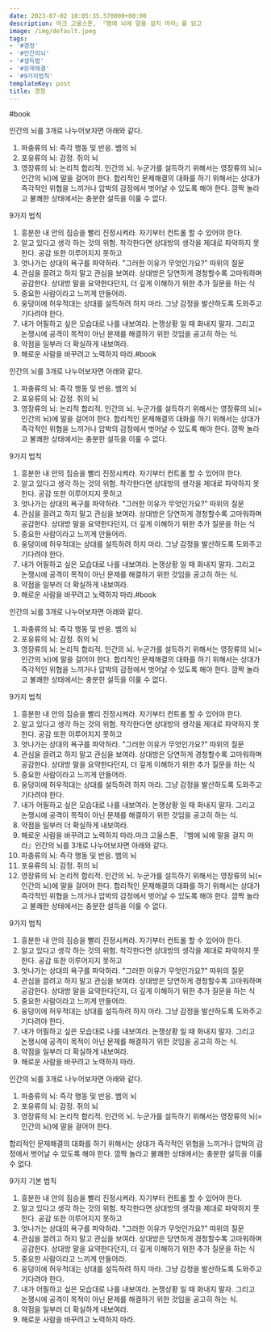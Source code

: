```yaml
---
date: 2023-07-02 10:05:35.570000+00:00
description: 마크 고울스톤, 『뱀에 뇌에 말을 걸지 마라』를 읽고
image: /img/default.jpeg
tags:
- '#경청'
- '#인간의뇌'
- '#설득법'
- '#문제해결'
- '#9가지법칙'
templateKey: post
title: 경청
---
```


#book 

인간의 뇌를 3개로 나누어보자면 아래와 같다. 
1. 파충류의 뇌: 즉각 행동 및 반응. 뱀의 뇌
2. 포유류의 뇌: 감정. 쥐의 뇌
3. 영장류의 뇌: 논리적 합리적. 인간의 뇌.
누군가를 설득하기 위해서는 영장류의 뇌(=인간의 뇌)에 말을 걸어야 한다. 합리적인 문제해결의 대화를 하기 위해서는 상대가 즉각적인 위협을 느끼거나 압박의 감정에서 벗어날 수 있도록 해야 한다. 깜짝 놀라고 불쾌한 상태에서는 충분한 설득을 이룰 수 없다.

9가지 법칙
1. 흥분한 내 안의 짐승을 빨리 진정시켜라. 자기부터 컨트롤 할 수 있어야 한다.
2. 알고 있다고 생각 하는 것의 위험. 착각한다면 상대방의 생각을 제대로 파악하지 못한다. 공감 또한 이루어지지 못하고
3. 엇나가는 상대의 욕구를 파악하라. "그러한 이유가 무엇인가요?" 따위의  질문
4. 관심을 끌려고 하지 말고 관심을 보여라. 상대방은 당연하게 경청할수록 고마워하며 공감한다. 상대방 말을 요약한다던지, 더 깊게 이해하기 위한 추가 질문을 하는 식
5. 중요한 사람이라고 느끼게 만들어라.
6. 웅덩이에 허우적대는 상대를 설득하려 하지 마라. 그냥 감정을 발산하도록 도와주고 기다려야 한다.
7. 내가 어필하고 싶은 모습대로 나를 내보여라. 논쟁상황 일 때 화내지 말자. 그리고 논쟁시에 공격이 목적이 아닌 문제를 해결하기 위한 것임을 공고히 하는 식.
8. 약점을 일부러 더 확실하게 내보여라. 
9. 해로운 사람을 바꾸려고 노력하지 마라.#book 

인간의 뇌를 3개로 나누어보자면 아래와 같다. 
1. 파충류의 뇌: 즉각 행동 및 반응. 뱀의 뇌
2. 포유류의 뇌: 감정. 쥐의 뇌
3. 영장류의 뇌: 논리적 합리적. 인간의 뇌.
누군가를 설득하기 위해서는 영장류의 뇌(=인간의 뇌)에 말을 걸어야 한다. 합리적인 문제해결의 대화를 하기 위해서는 상대가 즉각적인 위협을 느끼거나 압박의 감정에서 벗어날 수 있도록 해야 한다. 깜짝 놀라고 불쾌한 상태에서는 충분한 설득을 이룰 수 없다.

9가지 법칙
1. 흥분한 내 안의 짐승을 빨리 진정시켜라. 자기부터 컨트롤 할 수 있어야 한다.
2. 알고 있다고 생각 하는 것의 위험. 착각한다면 상대방의 생각을 제대로 파악하지 못한다. 공감 또한 이루어지지 못하고
3. 엇나가는 상대의 욕구를 파악하라. "그러한 이유가 무엇인가요?" 따위의  질문
4. 관심을 끌려고 하지 말고 관심을 보여라. 상대방은 당연하게 경청할수록 고마워하며 공감한다. 상대방 말을 요약한다던지, 더 깊게 이해하기 위한 추가 질문을 하는 식
5. 중요한 사람이라고 느끼게 만들어라.
6. 웅덩이에 허우적대는 상대를 설득하려 하지 마라. 그냥 감정을 발산하도록 도와주고 기다려야 한다.
7. 내가 어필하고 싶은 모습대로 나를 내보여라. 논쟁상황 일 때 화내지 말자. 그리고 논쟁시에 공격이 목적이 아닌 문제를 해결하기 위한 것임을 공고히 하는 식.
8. 약점을 일부러 더 확실하게 내보여라. 
9. 해로운 사람을 바꾸려고 노력하지 마라.#book 

인간의 뇌를 3개로 나누어보자면 아래와 같다. 
1. 파충류의 뇌: 즉각 행동 및 반응. 뱀의 뇌
2. 포유류의 뇌: 감정. 쥐의 뇌
3. 영장류의 뇌: 논리적 합리적. 인간의 뇌.
누군가를 설득하기 위해서는 영장류의 뇌(=인간의 뇌)에 말을 걸어야 한다. 합리적인 문제해결의 대화를 하기 위해서는 상대가 즉각적인 위협을 느끼거나 압박의 감정에서 벗어날 수 있도록 해야 한다. 깜짝 놀라고 불쾌한 상태에서는 충분한 설득을 이룰 수 없다.

9가지 법칙
1. 흥분한 내 안의 짐승을 빨리 진정시켜라. 자기부터 컨트롤 할 수 있어야 한다.
2. 알고 있다고 생각 하는 것의 위험. 착각한다면 상대방의 생각을 제대로 파악하지 못한다. 공감 또한 이루어지지 못하고
3. 엇나가는 상대의 욕구를 파악하라. "그러한 이유가 무엇인가요?" 따위의  질문
4. 관심을 끌려고 하지 말고 관심을 보여라. 상대방은 당연하게 경청할수록 고마워하며 공감한다. 상대방 말을 요약한다던지, 더 깊게 이해하기 위한 추가 질문을 하는 식
5. 중요한 사람이라고 느끼게 만들어라.
6. 웅덩이에 허우적대는 상대를 설득하려 하지 마라. 그냥 감정을 발산하도록 도와주고 기다려야 한다.
7. 내가 어필하고 싶은 모습대로 나를 내보여라. 논쟁상황 일 때 화내지 말자. 그리고 논쟁시에 공격이 목적이 아닌 문제를 해결하기 위한 것임을 공고히 하는 식.
8. 약점을 일부러 더 확실하게 내보여라. 
9. 해로운 사람을 바꾸려고 노력하지 마라.마크 고울스톤, 『뱀에 뇌에 말을 걸지 마라』인간의 뇌를 3개로 나누어보자면 아래와 같다. 
1. 파충류의 뇌: 즉각 행동 및 반응. 뱀의 뇌
2. 포유류의 뇌: 감정. 쥐의 뇌
3. 영장류의 뇌: 논리적 합리적. 인간의 뇌.
누군가를 설득하기 위해서는 영장류의 뇌(=인간의 뇌)에 말을 걸어야 한다. 합리적인 문제해결의 대화를 하기 위해서는 상대가 즉각적인 위협을 느끼거나 압박의 감정에서 벗어날 수 있도록 해야 한다. 깜짝 놀라고 불쾌한 상태에서는 충분한 설득을 이룰 수 없다.

9가지 법칙
1. 흥분한 내 안의 짐승을 빨리 진정시켜라. 자기부터 컨트롤 할 수 있어야 한다.
2. 알고 있다고 생각 하는 것의 위험. 착각한다면 상대방의 생각을 제대로 파악하지 못한다. 공감 또한 이루어지지 못하고
3. 엇나가는 상대의 욕구를 파악하라. "그러한 이유가 무엇인가요?" 따위의  질문
4. 관심을 끌려고 하지 말고 관심을 보여라. 상대방은 당연하게 경청할수록 고마워하며 공감한다. 상대방 말을 요약한다던지, 더 깊게 이해하기 위한 추가 질문을 하는 식
5. 중요한 사람이라고 느끼게 만들어라.
6. 웅덩이에 허우적대는 상대를 설득하려 하지 마라. 그냥 감정을 발산하도록 도와주고 기다려야 한다.
7. 내가 어필하고 싶은 모습대로 나를 내보여라. 논쟁상황 일 때 화내지 말자. 그리고 논쟁시에 공격이 목적이 아닌 문제를 해결하기 위한 것임을 공고히 하는 식.
8. 약점을 일부러 더 확실하게 내보여라. 
9. 해로운 사람을 바꾸려고 노력하지 마라.

인간의 뇌를 3개로 나누어보자면 아래와 같다. 

1. 파충류의 뇌: 즉각 행동 및 반응. 뱀의 뇌
2. 포유류의 뇌: 감정. 쥐의 뇌
3. 영장류의 뇌: 논리적 합리적. 인간의 뇌.
   누군가를 설득하기 위해서는 영장류의 뇌(=인간의 뇌)에 말을 걸어야 한다.

합리적인 문제해결의 대화를 하기 위해서는 상대가 즉각적인 위협을 느끼거나 압박의 감정에서 벗어날 수 있도록 해야 한다. 깜짝 놀라고 불쾌한 상태에서는 충분한 설득을 이룰 수 없다.

9가지 기본 법칙

1. 흥분한 내 안의 짐승을 빨리 진정시켜라. 자기부터 컨트롤 할 수 있어야 한다.
2. 알고 있다고 생각 하는 것의 위험. 착각한다면 상대방의 생각을 제대로 파악하지 못한다. 공감 또한 이루어지지 못하고
3. 엇나가는 상대의 욕구를 파악하라. "그러한 이유가 무엇인가요?" 따위의  질문
4. 관심을 끌려고 하지 말고 관심을 보여라. 상대방은 당연하게 경청할수록 고마워하며 공감한다. 상대방 말을 요약한다던지, 더 깊게 이해하기 위한 추가 질문을 하는 식
5. 중요한 사람이라고 느끼게 만들어라.
6. 웅덩이에 허우적대는 상대를 설득하려 하지 마라. 그냥 감정을 발산하도록 도와주고 기다려야 한다.
7. 내가 어필하고 싶은 모습대로 나를 내보여라. 논쟁상황 일 때 화내지 말자. 그리고 논쟁시에 공격이 목적이 아닌 문제를 해결하기 위한 것임을 공고히 하는 식.
8. 약점을 일부러 더 확실하게 내보여라. 
9. 해로운 사람을 바꾸려고 노력하지 마라.